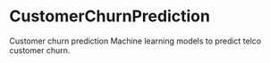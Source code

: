 # CustomerChurnPrediction
Customer churn prediction Machine learning models to predict telco customer churn.
